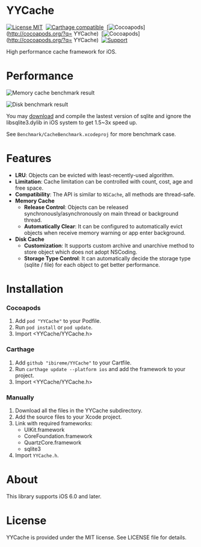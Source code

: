 YYCache
==============

[![License MIT](https://img.shields.io/badge/license-MIT-green.svg?style=flat)](https://raw.githubusercontent.com/ibireme/YYCache/master/LICENSE)&nbsp;
[![Carthage compatible](https://img.shields.io/badge/Carthage-compatible-4BC51D.svg?style=flat)](https://github.com/Carthage/Carthage)&nbsp;
[![Cocoapods](http://img.shields.io/cocoapods/v/YYCache.svg?style=flat)](http://cocoapods.org/?q= YYCache)&nbsp;
[![Cocoapods](http://img.shields.io/cocoapods/p/YYCache.svg?style=flat)](http://cocoapods.org/?q= YYCache)&nbsp;
[![Support](https://img.shields.io/badge/support-iOS%206%2B%20-blue.svg?style=flat)](https://www.apple.com/nl/ios/)

High performance cache framework for iOS.


Performance
==============

![Memory cache benchmark result](https://raw.github.com/ibireme/YYCache/master/Benchmark/Result_memory.png
)

![Disk benchmark result](https://raw.github.com/ibireme/YYCache/master/Benchmark/Result_disk.png
)

You may [download](http://www.sqlite.org/download.html) and compile the lastest version of sqlite and ignore the libsqlite3.dylib in iOS system to get 1.5~3x speed up.

See `Benchmark/CacheBenchmark.xcodeproj` for more benchmark case.


Features
==============
- **LRU**: Objects can be evicted with least-recently-used algorithm.
- **Limitation**: Cache limitation can be controlled with count, cost, age and free space.
- **Compatibility**: The API is similar to `NSCache`, all methods are thread-safe.
- **Memory Cache**
  - **Release Control**: Objects can be released synchronously/asynchronously on main thread or background thread.
  - **Automatically Clear**: It can be configured to automatically evict objects when receive memory warning or app enter background.
- **Disk Cache**
  - **Customization**: It supports custom archive and unarchive method to store object which does not adopt NSCoding.
  - **Storage Type Control**: It can automatically decide the storage type (sqlite / file) for each object to get
      better performance.


Installation
==============

### Cocoapods

1. Add `pod "YYCache"` to your Podfile.
2. Run `pod install` or `pod update`.
3. Import \<YYCache/YYCache.h\>


### Carthage

1. Add `github "ibireme/YYCache"` to your Cartfile.
2. Run `carthage update --platform ios` and add the framework to your project.
3. Import \<YYCache/YYCache.h\>


### Manually

1. Download all the files in the YYCache subdirectory.
2. Add the source files to your Xcode project.
3. Link with required frameworks:
	* UIKit.framework
	* CoreFoundation.framework
	* QuartzCore.framework
	* sqlite3
4. Import `YYCache.h`.


About
==============
This library supports iOS 6.0 and later.


License
==============
YYCache is provided under the MIT license. See LICENSE file for details.
